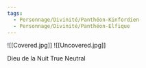 ```yaml
---
tags:
  - Personnage/Divinité/Panthéon-Kinfordien
  - Personnage/Divinité/Panthéon-Elfique
---
```

![[Covered.jpg]]
![[Uncovered.jpg]]

Dieu de la Nuit
True Neutral